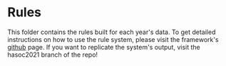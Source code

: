 # Rules
This folder contains the rules built for each year's data. To get detailed instructions on how to use the rule system, please visit the framework's [github](https://github.com/adaamko/exp-relation-extraction) page. If you want to replicate the system's output, visit the hasoc2021 branch of the repo!
